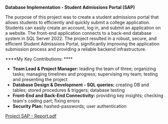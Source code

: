 **Database Implementation - Student Admissions Portal (SAP)**

The purpose of this project was to create a student admissions portal that allows students to efficiently and quickly submit a college application. 
Students can easily create an account, log in, and submit an application on a website. The front-end application connects to a back-end database system in SQL Server 2022. 
The project resulted in a robust, secure, and efficient Student Admissions Portal, significantly improving the application submission process and providing a reliable backend infrastructure.


****My Key Contributions: ****
- **Team Lead & Project Manager:** leading the team of three; organizing tasks; managing timelines and progress; supervising my team; testing and presenting the project
- **Database Design & Development - SQL queries:** creating DB and tables; stored procedures & triggers; database testing
- **Front-End and Back-End Connectivity:** providing key insights; checking team's coding part; fixing errors
- **Security Plan:** hashed-passwords; user authentication 


[Project SAP - Report.pdf](https://github.com/user-attachments/files/15876995/Project.SAP.-.Report.pdf)
